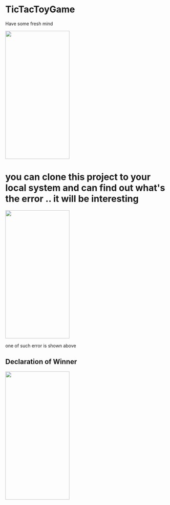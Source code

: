 # TicTacToyGame
Have some fresh mind

<img src="https://user-images.githubusercontent.com/83058841/121796913-5b7cb100-cc3a-11eb-8549-2bbb85648df1.png" width="200" height="400">


<H1>you can clone this project to your local system and can find out what's the error .. it will be interesting</H1>
<img src="https://user-images.githubusercontent.com/83058841/121797055-53714100-cc3b-11eb-9695-d291624bbfc9.png" width="200" height="400">

one of such error is shown above


<!--- https://user-images.githubusercontent.com/83058841/121799814-d4d0cf80-cc4b-11eb-81ab-e97133617e8e.png --->
<H2> Declaration of Winner </H2>
<img src="https://user-images.githubusercontent.com/83058841/121852983-e8446f00-cd0d-11eb-9ae5-d94e62897304.png" width="200" height="400">

